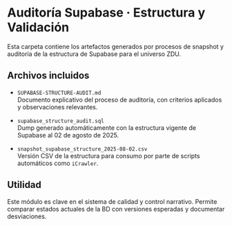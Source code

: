 # Auditoría Supabase · Estructura y Validación

Esta carpeta contiene los artefactos generados por procesos de snapshot y auditoría de la estructura de Supabase para el universo ZDU.

## Archivos incluidos

- `SUPABASE-STRUCTURE-AUDIT.md`  
  Documento explicativo del proceso de auditoría, con criterios aplicados y observaciones relevantes.

- `supabase_structure_audit.sql`  
  Dump generado automáticamente con la estructura vigente de Supabase al 02 de agosto de 2025.

- `snapshot_supabase_structure_2025-08-02.csv`  
  Versión CSV de la estructura para consumo por parte de scripts automáticos como `iCrawler`.

## Utilidad

Este módulo es clave en el sistema de calidad y control narrativo. Permite comparar estados actuales de la BD con versiones esperadas y documentar desviaciones.
